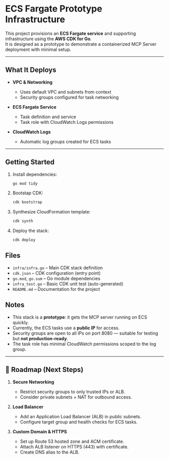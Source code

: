 # ECS Fargate Prototype Infrastructure

This project provisions an **ECS Fargate service** and supporting infrastructure using the **AWS CDK for Go**.  
It is designed as a prototype to demonstrate a containerized MCP Server deployment with minimal setup.

---

## What It Deploys

- **VPC & Networking**

  - Uses default VPC and subnets from context
  - Security groups configured for task networking

- **ECS Fargate Service**

  - Task definition and service
  - Task role with CloudWatch Logs permissions

- **CloudWatch Logs**
  - Automatic log groups created for ECS tasks

---

## Getting Started

1. Install dependencies:

   ```bash
   go mod tidy
   ```

2. Bootstap CDK:

   ```bash
   cdk bootstrap
   ```

3. Synthesize CloudFormation template:

   ```bash
   cdk synth
   ```

4. Deploy the stack:
   ```bash
   cdk deploy
   ```

## Files

- `infra/infra.go` – Main CDK stack definition
- `cdk.json` – CDK configuration (entry point)
- `go.mod`, `go.sum` – Go module dependencies
- `infra_test.go` – Basic CDK unit test (auto-generated)
- `README.md` – Documentation for the project

## Notes

- This stack is a **prototype**: it gets the MCP server running on ECS quickly.
- Currently, the ECS tasks use a **public IP** for access.
- Security groups are open to all IPs on port 8080 — suitable for testing but **not production-ready**.
- The task role has minimal CloudWatch permissions scoped to the log group.

---

## 📖 Roadmap (Next Steps)

1. **Secure Networking**

   - Restrict security groups to only trusted IPs or ALB.
   - Consider private subnets + NAT for outbound access.

2. **Load Balancer**

   - Add an Application Load Balancer (ALB) in public subnets.
   - Configure target group and health checks for ECS tasks.

3. **Custom Domain & HTTPS**

   - Set up Route 53 hosted zone and ACM certificate.
   - Attach ALB listener on HTTPS (443) with certificate.
   - Create DNS alias to the ALB.
